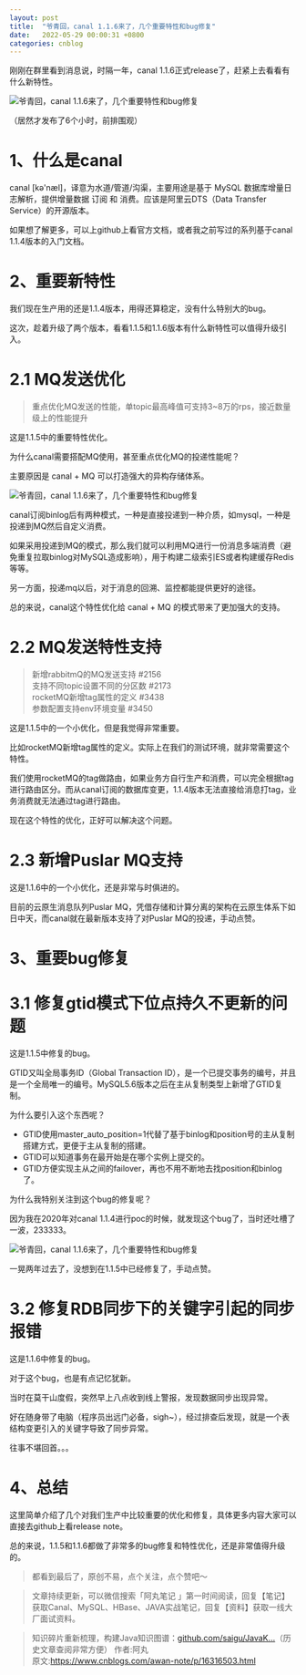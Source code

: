 ```yaml
---
layout: post
title:  "爷青回，canal 1.1.6来了，几个重要特性和bug修复"
date:   2022-05-29 00:00:31 +0800
categories: cnblog
---
```

刚刚在群里看到消息说，时隔一年，canal 1.1.6正式release了，赶紧上去看看有什么新特性。
 
![爷青回，canal 1.1.6来了，几个重要特性和bug修复](https://p26.toutiaoimg.com/origin/tos-cn-i-qvj2lq49k0/7c21588f0810475c86754e65cb061808?from=pc)

（居然才发布了6个小时，前排围观）
 
# 1、什么是canal
 
canal [kə'næl]，译意为水道/管道/沟渠，主要用途是基于 MySQL 数据库增量日志解析，提供增量数据 订阅 和 消费。应该是阿里云DTS（Data Transfer Service）的开源版本。
 
如果想了解更多，可以上github上看官方文档，或者我之前写过的系列基于canal 1.1.4版本的入门文档。
 
# 2、重要新特性
 
我们现在生产用的还是1.1.4版本，用得还算稳定，没有什么特别大的bug。
 
这次，趁着升级了两个版本，看看1.1.5和1.1.6版本有什么新特性可以值得升级引入。
 
# 2.1 MQ发送优化

> 重点优化MQ发送的性能，单topic最高峰值可支持3~8万的rps，接近数量级上的性能提升

这是1.1.5中的重要特性优化。
 
为什么canal需要搭配MQ使用，甚至重点优化MQ的投递性能呢？
 
主要原因是 canal + MQ 可以打造强大的异构存储体系。
 
![爷青回，canal 1.1.6来了，几个重要特性和bug修复](https://p26.toutiaoimg.com/origin/tos-cn-i-qvj2lq49k0/6e15b818b9254dc1b900be7360891a7b?from=pc)

canal订阅binlog后有两种模式，一种是直接投递到一种介质，如mysql，一种是投递到MQ然后自定义消费。
 
如果采用投递到MQ的模式，那么我们就可以利用MQ进行一份消息多端消费（避免重复拉取binlog对MySQL造成影响），用于构建二级索引ES或者构建缓存Redis等等。
 
另一方面，投递mq以后，对于消息的回溯、监控都能提供更好的途径。
 
总的来说，canal这个特性优化给 canal + MQ 的模式带来了更加强大的支持。
 
# 2.2 MQ发送特性支持

> 新增rabbitmQ的MQ发送支持 #2156  
> 支持不同topic设置不同的分区数 #2173  
> rocketMQ新增tag属性的定义 #3438  
> 参数配置支持env环境变量 #3450

这是1.1.5中的一个小优化，但是我觉得非常重要。
 
比如rocketMQ新增tag属性的定义。实际上在我们的测试环境，就非常需要这个特性。
 
我们使用rocketMQ的tag做路由，如果业务方自行生产和消费，可以完全根据tag进行路由区分。而从canal订阅的数据库变更，1.1.4版本无法直接给消息打tag，业务消费就无法通过tag进行路由。
 
现在这个特性的优化，正好可以解决这个问题。
 
# 2.3 新增Puslar MQ支持
 
这是1.1.6中的一个小优化，还是非常与时俱进的。
 
目前的云原生消息队列Puslar MQ，凭借存储和计算分离的架构在云原生体系下如日中天，而canal就在最新版本支持了对Puslar MQ的投递，手动点赞。
 
# 3、重要bug修复
 
# 3.1 修复gtid模式下位点持久不更新的问题
 
这是1.1.5中修复的bug。
 
GTID又叫全局事务ID（Global Transaction ID），是一个已提交事务的编号，并且是一个全局唯一的编号。MySQL5.6版本之后在主从复制类型上新增了GTID复制。
 
为什么要引入这个东西呢？
 
- GTID使用master\_auto\_position=1代替了基于binlog和position号的主从复制搭建方式，更便于主从复制的搭建。
- GTID可以知道事务在最开始是在哪个实例上提交的。
- GTID方便实现主从之间的failover，再也不用不断地去找position和binlog 了。

为什么我特别关注到这个bug的修复呢？
 
因为我在2020年对canal 1.1.4进行poc的时候，就发现这个bug了，当时还吐槽了一波，233333。
 
![爷青回，canal 1.1.6来了，几个重要特性和bug修复](https://p26.toutiaoimg.com/origin/tos-cn-i-qvj2lq49k0/195f015d5a984d68b3e94b8ac0a48069?from=pc)

一晃两年过去了，没想到在1.1.5中已经修复了，手动点赞。
 
# 3.2 修复RDB同步下的关键字引起的同步报错
 
这是1.1.6中修复的bug。
 
对于这个bug，也是有点记忆犹新。
 
当时在莫干山度假，突然早上八点收到线上警报，发现数据同步出现异常。
 
好在随身带了电脑（程序员出远门必备，sigh~），经过排查后发现，就是一个表结构变更引入的关键字导致了同步异常。
 
往事不堪回首。。。
 
# 4、总结
 
这里简单介绍了几个对我们生产中比较重要的优化和修复，具体更多内容大家可以直接去github上看release note。
 
总的来说，1.1.5和1.1.6都做了非常多的bug修复和特性优化，还是非常值得升级的。

> 都看到最后了，原创不易，点个关注，点个赞吧～

> 文章持续更新，可以微信搜索「阿丸笔记 」第一时间阅读，回复【笔记】获取Canal、MySQL、HBase、JAVA实战笔记，回复【资料】获取一线大厂面试资料。

> 知识碎片重新梳理，构建Java知识图谱：[github.com/saigu/JavaK…](https://github.com/saigu/JavaKnowledgeGraph)（历史文章查阅非常方便）
> 作者:阿丸  
> 原文:https://www.cnblogs.com/awan-note/p/16316503.html  
